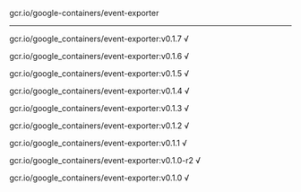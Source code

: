 gcr.io/google-containers/event-exporter 

----
gcr.io/google_containers/event-exporter:v0.1.7 √

gcr.io/google_containers/event-exporter:v0.1.6 √

gcr.io/google_containers/event-exporter:v0.1.5 √

gcr.io/google_containers/event-exporter:v0.1.4 √

gcr.io/google_containers/event-exporter:v0.1.3 √

gcr.io/google_containers/event-exporter:v0.1.2 √

gcr.io/google_containers/event-exporter:v0.1.1 √

gcr.io/google_containers/event-exporter:v0.1.0-r2 √

gcr.io/google_containers/event-exporter:v0.1.0 √

